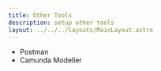 ```yaml
---
title: Other Tools
description: setup other tools
layout: ../../../layouts/MainLayout.astro
---
```


- Postman
- Camunda Modeller